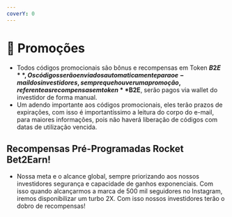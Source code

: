 ```yaml
---
coverY: 0
---
```


# 🎯 Promoções

* Todos códigos promocionais são bônus e recompensas em Token **$B2E** , Os códigos serão enviados automaticamente para o e-mail dos investidores, sempre que houver uma promoção, referente as recompensas em token **$B2E**, serão pagos via wallet do investidor de forma manual.
* Um adendo importante aos códigos promocionais, eles terão prazos de expirações, com isso é importantíssimo a leitura do corpo do e-mail, para maiores informações, pois não haverá liberação de códigos com datas de utilização vencida.

## Recompensas Pré-Programadas Rocket Bet2Earn!

* Nossa meta e o alcance global, sempre priorizando aos nossos investidores segurança e capacidade de ganhos exponenciais. Com isso quando alcançarmos a marca de 500 mil seguidores no Instagram, iremos disponibilizar um turbo 2X. Com isso nossos investidores terão o dobro de recompensas!







